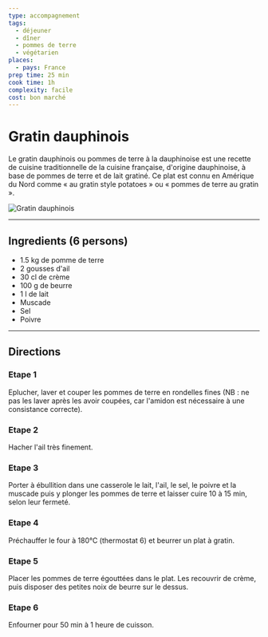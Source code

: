 ```yaml
---
type: accompagnement
tags:
  - déjeuner
  - dîner
  - pommes de terre
  - végétarien
places:
  - pays: France
prep time: 25 min
cook time: 1h
complexity: facile
cost: bon marché
---
```


# Gratin dauphinois

Le gratin dauphinois ou pommes de terre à la dauphinoise est une recette de cuisine traditionnelle de la cuisine française, d'origine dauphinoise, à base de pommes de terre et de lait gratiné. Ce plat est connu en Amérique du Nord comme « au gratin style potatoes » ou « pommes de terre au gratin ».

![Gratin dauphinois](https://bdav24.github.io/recipes/img/france/gratin-dauphinois.jpg)

---

## Ingredients (6 persons)

- 1.5 kg de pomme de terre
- 2 gousses d'ail
- 30 cl de crème
- 100 g de beurre
- 1 l de lait
- Muscade
- Sel
- Poivre

---

## Directions

### Etape 1

Eplucher, laver et couper les pommes de terre en rondelles fines (NB : ne pas les laver après les avoir coupées, car l'amidon est nécessaire à une consistance correcte).

### Etape 2

Hacher l'ail très finement.

### Etape 3

Porter à ébullition dans une casserole le lait, l'ail, le sel, le poivre et la muscade puis y plonger les pommes de terre et laisser cuire 10 à 15 min, selon leur fermeté.

### Etape 4

Préchauffer le four à 180°C (thermostat 6) et beurrer un plat à gratin.

### Etape 5

Placer les pommes de terre égouttées dans le plat. Les recouvrir de crème, puis disposer des petites noix de beurre sur le dessus.

### Etape 6

Enfourner pour 50 min à 1 heure de cuisson.
